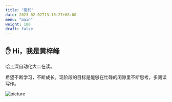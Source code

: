 ```yaml
---
title: "關於"
date: 2023-02-02T13:10:27+08:00
menu: "main"
weight: 100
draft: false
---
```


## ✋ Hi，我是黄梓峰

哈工深自动化大二在读。

希望不断学习，不断成长。现阶段的目标是能够在忙碌的闲隙里不断思考，多阅读写作。

![picture](https://image.pseudoyu.com/images/dino.gif)
